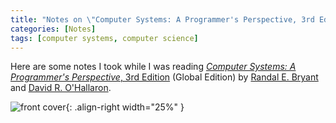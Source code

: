 ```yaml
---
title: "Notes on \"Computer Systems: A Programmer's Perspective, 3rd Edition\""
categories: [Notes]
tags: [computer systems, computer science]
---
```


Here are some notes I took while I was reading [*Computer Systems: A Programmer's Perspective*, 3rd Edition](http://csapp.cs.cmu.edu/) (Global Edition) by [Randal E. Bryant](http://www.cs.cmu.edu/~bryant) and [David R. O'Hallaron](http://www.cs.cmu.edu/~droh).

![front cover](https://img3.doubanio.com/view/subject/s/public/s29395391.jpg){: .align-right width="25%" }
